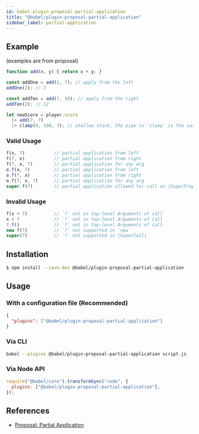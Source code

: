 ```yaml
---
id: babel-plugin-proposal-partial-application
title: "@babel/plugin-proposal-partial-application"
sidebar_label: partial-application
---
```


## Example

(examples are from proposal)

```javascript
function add(x, y) { return x + y; }

const addOne = add(1, ?); // apply from the left
addOne(2); // 3

const addTen = add(?, 10); // apply from the right
addTen(2); // 12

let newScore = player.score
  |> add(7, ?)
  |> clamp(0, 100, ?); // shallow stack, the pipe to `clamp` is the same frame as the pipe to `add`.
```

### Valid Usage

```javascript
f(x, ?)           // partial application from left
f(?, x)           // partial application from right
f(?, x, ?)        // partial application for any arg
o.f(x, ?)         // partial application from left
o.f(?, x)         // partial application from right
o.f(?, x, ?)      // partial application for any arg
super.f(?)        // partial application allowed for call on |SuperProperty|
```

### Invalid Usage

```javascript
f(x + ?)          // `?` not in top-level Arguments of call
x + ?             // `?` not in top-level Arguments of call
?.f()             // `?` not in top-level Arguments of call
new f(?)          // `?` not supported in `new`
super(?)          // `?` not supported in |SuperCall|
```

## Installation

```sh
$ npm install --save-dev @babel/plugin-proposal-partial-application
```

## Usage

### With a configuration file (Recommended)

```json
{
  "plugins": ["@babel/plugin-proposal-partial-application"]
}
```

### Via CLI

```sh
babel --plugins @babel/plugin-proposal-partial-application script.js
```

### Via Node API

```javascript
require("@babel/core").transformSync("code", {
  plugins: ["@babel/plugin-proposal-partial-application"],
});
```

## References

- [Proposal: Partial Application](https://github.com/tc39/proposal-partial-application)
